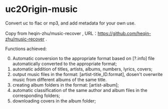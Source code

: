 # uc2Origin-music
Convert uc to flac or mp3, and add metadata for your own use.

Copy from heqin-zhu/music-recover , URL：https://github.com/heqin-zhu/music-recover .

Functions achieved:

0. Automatic conversion to the appropriate format based on [?.info] file automatically converted to the appropriate format;
1. automatic addition of titles, artists, albums, numbers, lyrics, covers;
2. output music files in the format: [artist-title_ID.format], dosen't overwrite music from different albums of the same title.
3. creating album folders in the format: [artist-album];
4. automatic classification of the same author and album files in the corresponding folders;
5. downloading covers in the album folder;
